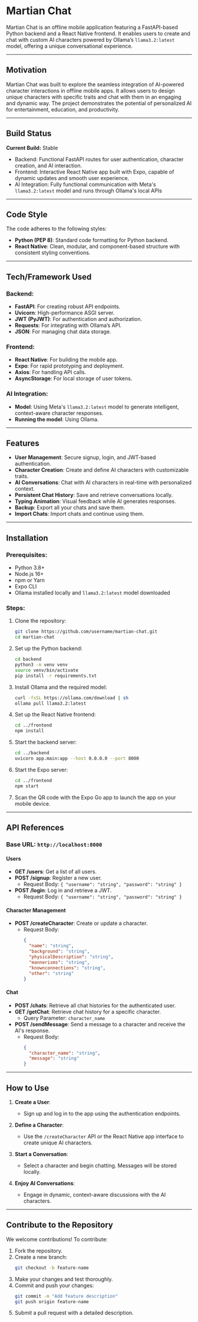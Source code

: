 # Martian Chat

Martian Chat is an offline mobile application featuring a FastAPI-based Python backend and a React Native frontend. It enables users to create and chat with custom AI characters powered by Ollama’s `llama3.2:latest` model, offering a unique conversational experience.

---

## Motivation

Martian Chat was built to explore the seamless integration of AI-powered character interactions in offline mobile apps. It allows users to design unique characters with specific traits and chat with them in an engaging and dynamic way. The project demonstrates the potential of personalized AI for entertainment, education, and productivity.

---

## Build Status

**Current Build:** Stable  
- Backend: Functional FastAPI routes for user authentication, character creation, and AI interaction.  
- Frontend: Interactive React Native app built with Expo, capable of dynamic updates and smooth user experience.  
- AI Integration: Fully functional communication with Meta's `llama3.2:latest` model and runs through Ollama's local APIs

---

## Code Style

The code adheres to the following styles:
- **Python (PEP 8)**: Standard code formatting for Python backend.
- **React Native**: Clean, modular, and component-based structure with consistent styling conventions.

---

## Tech/Framework Used

### **Backend**:
- **FastAPI**: For creating robust API endpoints.
- **Uvicorn**: High-performance ASGI server.
- **JWT (PyJWT)**: For authentication and authorization.
- **Requests**: For integrating with Ollama’s API.
- **JSON**: For managing chat data storage.

### **Frontend**:
- **React Native**: For building the mobile app.
- **Expo**: For rapid prototyping and deployment.
- **Axios**: For handling API calls.
- **AsyncStorage**: For local storage of user tokens.

### **AI Integration**:
- **Model**: Using Meta's `llama3.2:latest` model to generate intelligent, context-aware character responses.
- **Running the model**: Using Ollama.

---

## Features

- **User Management**: Secure signup, login, and JWT-based authentication.
- **Character Creation**: Create and define AI characters with customizable traits.
- **AI Conversations**: Chat with AI characters in real-time with personalized context.
- **Persistent Chat History**: Save and retrieve conversations locally.
- **Typing Animation**: Visual feedback while AI generates responses.
- **Backup**: Export all your chats and save them.
- **Import Chats**: Import chats and continue using them.

---

## Installation

### Prerequisites:
- Python 3.8+
- Node.js 16+
- npm or Yarn
- Expo CLI
- Ollama installed locally and `llama3.2:latest` model downloaded

### Steps:
1. Clone the repository:
   ```bash
   git clone https://github.com/username/martian-chat.git
   cd martian-chat
   ```

2. Set up the Python backend:
   ```bash
   cd backend
   python3 -m venv venv
   source venv/bin/activate
   pip install -r requirements.txt
   ```

3. Install Ollama and the required model:
   ```bash
   curl -fsSL https://ollama.com/download | sh
   ollama pull llama3.2:latest
   ```

4. Set up the React Native frontend:
   ```bash
   cd ../frontend
   npm install
   ```

5. Start the backend server:
   ```bash
   cd ../backend
   uvicorn app.main:app --host 0.0.0.0 --port 8000
   ```

6. Start the Expo server:
   ```bash
   cd ../frontend
   npm start
   ```

7. Scan the QR code with the Expo Go app to launch the app on your mobile device.

---

## API References

### **Base URL**: `http://localhost:8000`

#### **Users**
- **GET /users**: Get a list of all users.
- **POST /signup**: Register a new user.
  - Request Body: `{ "username": "string", "password": "string" }`
- **POST /login**: Log in and retrieve a JWT.
  - Request Body: `{ "username": "string", "password": "string" }`

#### **Character Management**
- **POST /createCharacter**: Create or update a character.
  - Request Body:
    ```json
    {
      "name": "string",
      "background": "string",
      "physicalDescription": "string",
      "mannerisms": "string",
      "knownconnections": "string",
      "other": "string"
    }
    ```

#### **Chat**
- **POST /chats**: Retrieve all chat histories for the authenticated user.
- **GET /getChat**: Retrieve chat history for a specific character.
  - Query Parameter: `character_name`
- **POST /sendMessage**: Send a message to a character and receive the AI's response.
  - Request Body:
    ```json
    {
      "character_name": "string",
      "message": "string"
    }
    ```

---

## How to Use

1. **Create a User**:
   - Sign up and log in to the app using the authentication endpoints.

2. **Define a Character**:
   - Use the `/createCharacter` API or the React Native app interface to create unique AI characters.

3. **Start a Conversation**:
   - Select a character and begin chatting. Messages will be stored locally.

4. **Enjoy AI Conversations**:
   - Engage in dynamic, context-aware discussions with the AI characters.

---

## Contribute to the Repository

We welcome contributions! To contribute:
1. Fork the repository.
2. Create a new branch:
   ```bash
   git checkout -b feature-name
   ```
3. Make your changes and test thoroughly.
4. Commit and push your changes:
   ```bash
   git commit -m "Add feature description"
   git push origin feature-name
   ```
5. Submit a pull request with a detailed description.